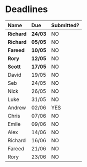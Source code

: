 # Deadlines

| Name        | Due        | Submitted? |
| :---------- | :--------- | :--------- |
| **Richard** | **24/03**  | NO         |
| **Richard** | **05/05**  | NO         |
| **Fareed**  | **10/05**  | NO         |
| **Rory**    | **12/05**  | NO         |
| **Scott**   | **17/05**  | NO         |
| David       | 19/05      | NO         |
| Seb         | 24/05      | NO         |
| Nick        | 26/05      | NO         |
| Luke        | 31/05      | NO         |
| Andrew      | 02/06      | YES        |
| Chris       | 07/06      | NO         |
| Emile       | 09/06      | NO         |
| Alex        | 14/06      | NO         |
| Richard     | 16/06      | NO         |
| Fareed      | 21/06      | NO         |
| Rory        | 23/06      | NO         |
